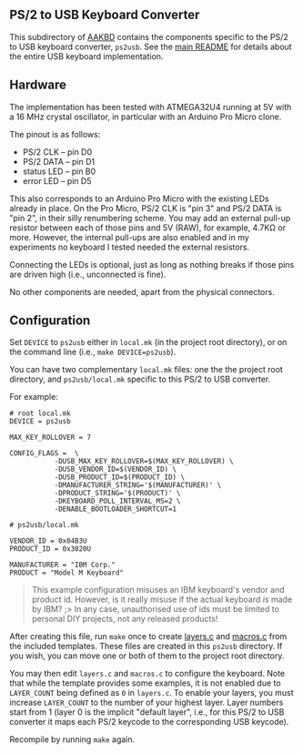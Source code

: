 ## PS/2 to USB Keyboard Converter

This subdirectory of [AAKBD](https://github.com/arkku/aakbd) contains the
components specific to the PS/2 to USB keyboard converter, `ps2usb`. See the
[main README](../README.md) for details about the entire USB keyboard
implementation.

## Hardware

The implementation has been tested with ATMEGA32U4 running at 5V with a
16 MHz crystal oscillator, in particular with an Arduino Pro Micro clone.

The pinout is as follows:

* PS/2 CLK – pin D0
* PS/2 DATA – pin D1
* status LED – pin B0
* error LED – pin D5

This also corresponds to an Arduino Pro Micro with the existing LEDs already
in place. On the Pro Micro, PS/2 CLK is "pin 3" and PS/2 DATA is "pin 2",
in their silly renumbering scheme. You may add an external pull-up resistor
between each of those pins and 5V (RAW), for example, 4.7KΩ or more. However,
the internal pull-ups are also enabled and in my experiments no keyboard
I tested needed the external resistors.

Connecting the LEDs is optional, just as long as nothing breaks if those
pins are driven high (i.e., unconnected is fine).

No other components are needed, apart from the physical connectors.

## Configuration

Set `DEVICE` to `ps2usb` either in `local.mk` (in the project root directory),
or on the command line (i.e., `make DEVICE=ps2usb`).

You can have two complementary `local.mk` files: one the the project root
directory, and `ps2usb/local.mk` specific to this PS/2 to USB converter.

For example:

``` Make
# root local.mk
DEVICE = ps2usb

MAX_KEY_ROLLOVER = 7

CONFIG_FLAGS =  \
	       -DUSB_MAX_KEY_ROLLOVER=$(MAX_KEY_ROLLOVER) \
	       -DUSB_VENDOR_ID=$(VENDOR_ID) \
	       -DUSB_PRODUCT_ID=$(PRODUCT_ID) \
	       -DMANUFACTURER_STRING='$(MANUFACTURER)' \
	       -DPRODUCT_STRING='$(PRODUCT)' \
	       -DKEYBOARD_POLL_INTERVAL_MS=2 \
	       -DENABLE_BOOTLOADER_SHORTCUT=1
```

``` Make
# ps2usb/local.mk

VENDOR_ID = 0x04B3U
PRODUCT_ID = 0x3020U

MANUFACTURER = "IBM Corp."
PRODUCT = "Model M Keyboard"
```

> This example configuration misuses an IBM keyboard's vendor and product id.
> However, is it really misuse if the actual keyboard _is_ made by IBM? ;>
> In any case, unauthorised use of ids must be limited to personal DIY
> projects, not any released products!

After creating this file, run `make` once to create
[layers.c](template_layers.c) and [macros.c](template_macros.c) from the
included templates. These files are created in this `ps2usb` directory.
If you wish, you can move one or both of them to the project root directory.

You may then edit `layers.c` and `macros.c` to configure the keyboard. Note
that while the template provides some examples, it is not enabled due to
`LAYER_COUNT` being defined as `0` in `layers.c`. To enable your layers, you
must increase `LAYER_COUNT` to the number of your highest layer. Layer numbers
start from 1 (layer 0 is the implicit "default layer", i.e., for this PS/2 to
USB converter it maps each PS/2 keycode to the corresponding USB keycode).

Recompile by running `make` again.
